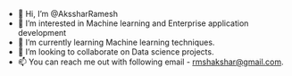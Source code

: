 - 👋 Hi, I’m @AkssharRamesh
- 👀 I’m interested in Machine learning and Enterprise application development
- 🌱 I’m currently learning Machine learning techniques.
- 💞️ I’m looking to collaborate on Data science projects.
- 📫 You can reach me out with following email - rmshakshar@gmail.com.

<!---
AkssharRamesh03/AkssharRamesh03 is a ✨ special ✨ repository because its `README.md` (this file) appears on your GitHub profile.
You can click the Preview link to take a look at your changes.
--->
